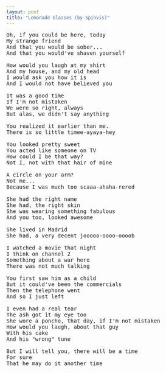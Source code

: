 ```yaml
---
layout: post
title: "Lemonade Glasses (by Spinvis)"
---
```

<pre>
Oh, if you could be here, today
My strange friend
And that you would be sober... 
And that you would've shaven yourself

How would you laugh at my shirt
And my house, and my old head
I would ask you how it is
And I would not have believed you

It was a good time
If I'm not mistaken
We were so right, always
But alas, we didn't say anything

You realized it earlier than me.
There is so little timee-ayaya-hey

You looked pretty sweet
You acted like someone on TV
How could I be that way? 
Not I, not with that hair of mine

A circle on your arm? 
Not me...
Because I was much too scaaa-ahaha-rered

She had the right name
She had, the right skin
She was wearing something fabulous
And you too, looked awesome

She lived in Madrid
She had, a very decent jooooo-oooo-oooob

I watched a movie that night
I think on channel 2
Something about a war hero
There was not much talking

You first saw him as a child
But it could've been the commercials
Then the telephone went
And so I just left

I even had a real tear
The ash got it my eye too
She wore a poncho, that day, if I'm not mistaken
How would you laugh, about that guy
With his cake
And his "wrong" tune

But I will tell you, there will be a time
For sure
That he may do it another time
</pre>